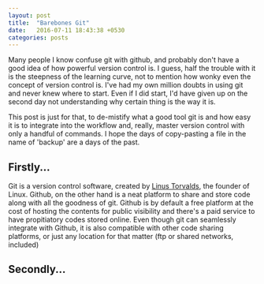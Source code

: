 ```yaml
---
layout: post
title:  "Barebones Git"
date:   2016-07-11 18:43:38 +0530
categories: posts
---
```


Many people I know confuse git with github, and probably don't have a good idea of how powerful version control is. I guess, half the trouble with it is the steepness of the learning curve, not to mention how wonky even the concept of version control is. I've had my own million doubts in using git and never knew where to start. Even if I did start, I'd have given up on the second day not understanding why certain thing is the way it is.

This post is just for that, to de-mistify what a good tool git is and how easy it is to integrate into the workflow and, really, master version control with only a handful of commands. I hope the days of copy-pasting a file in the name of 'backup' are a days of the past.

## Firstly...
Git is a version control software, created by [Linus Torvalds](https://www.linux.com/blog/10-years-git-interview-git-creator-linus-torvalds), the founder of Linux. Github, on the other hand is a neat platform to share and store code along with all the goodness of git. Github is by default a free platform at the cost of hosting the contents for public visibility and there's a paid service to have propitiatory codes stored online. Even though git can seamlessly integrate with Github, it is also compatible with other code sharing platforms, or just any location for that matter (ftp or shared networks, included)

## Secondly...